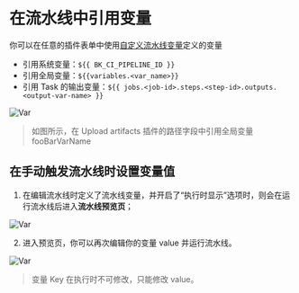 
# 在流水线中引用变量

你可以在任意的插件表单中使用[自定义流水线变量](./variables-custom.md)定义的变量
- 引用系统变量：`${{ BK_CI_PIPELINE_ID }}`
- 引用全局变量：`${{variables.<var_name>}}`
- 引用 Task 的输出变量：`${{ jobs.<job-id>.steps.<step-id>.outputs.<output-var-name> }}`

![Var](../../../../assets/variables_3.png)

> 如图所示，在 Upload artifacts 插件的路径字段中引用全局变量 fooBarVarName

## 在手动触发流水线时设置变量值

1. 在编辑流水线时定义了流水线变量，并开启了“执行时显示”选项时，则会在运行流水线后进入**流水线预览页**；

![Var](../../../../assets/variables_4.png)

2. 进入预览页，你可以再次编辑你的变量 value 并运行流水线。

![Var](../../../../assets/variables_5.png)

> 变量 Key 在执行时不可修改，只能修改 value。